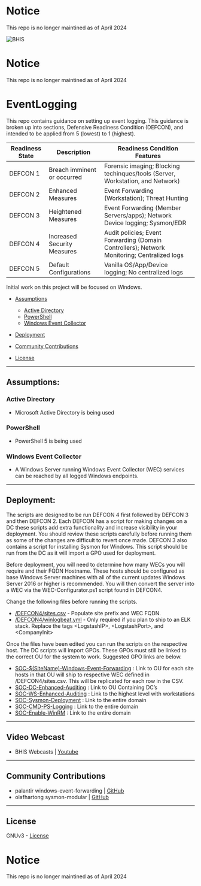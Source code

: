 # Notice
This repo is no longer maintined as of April 2024

![BHIS](https://www.blackhillsinfosec.com/wp-content/uploads/2018/12/BHIS-logo-L-1024x1024-400x400.png)

# Notice
This repo is no longer maintined as of April 2024

# EventLogging
This repo contains guidance on setting up event logging. This guidance is broken up into sections, Defensive Readiness Condition (DEFCON), and intended to be applied from 5 (lowest) to 1 (highest).


| Readiness State       | Description                     | Readiness Condition Features                     |
|-----------------------|---------------------------------|--------------------------------------------------|
| DEFCON 1              | Breach imminent or occurred     | Forensic imaging; Blocking techinques/tools (Server, Workstation, and Network)     |
| DEFCON 2              | Enhanced Measures               | Event Forwarding (Workstation); Threat Hunting     |
| DEFCON 3              | Heightened Measures             | Event Forwarding (Member Servers/apps); Network Device logging; Sysmon/EDR     | 
| DEFCON 4              | Increased Security Measures     | Audit policies; Event Forwarding (Domain Controllers); Network Monitoring; Centralized logs     |
| DEFCON 5              | Default Configurations          | Vanilla OS/App/Device logging; No centralized logs     |


Initial work on this project will be focused on Windows.

<!-- Start Document Outline -->

* [Assumptions](#Assumptions)
	* [Active Directory](#active-directory)
	* [PowerShell](#powershell)
	* [Windows Event Collector](#windows-event-collector)
* [Deployment](#Deployment)
* [Community Contributions](#community-contributions)

* [License](#license)

<!-- End Document Outline -->
 
--- 
 
## Assumptions:
### Active Directory
* Microsoft Active Directory is being used

### PowerShell
* PowerShell 5 is being used

### Windows Event Collector
* A Windows Server running Windows Event Collector (WEC) services can be reached by all logged Windows endpoints.
--- 

## Deployment:
The scripts are designed to be run DEFCON 4 first followed by DEFCON 3 and then DEFCON 2. Each DEFCON has a script for making changes on a DC these scripts add extra functionality and increase visibility in your deployment. You should review these scripts carefully before running them as some of the changes are difficult to revert once made. DEFCON 3 also contains a script for installing Sysmon for Windows. This script should be run from the DC as it will import a GPO used for deployment.

Before deployment, you will need to determine how many WECs you will require and their FQDN Hostname. These hosts should be configured as base Windows Server machines with all of the current updates Windows Server 2016 or higher is recommended. You will then convert the server into a WEC via the WEC-Configurator.ps1 script found in DEFCON4.

Change the following files before running the scripts.
* [/DEFCON4/sites.csv](https://github.com/blackhillsinfosec/EventLogging/blob/master/DEFCON4/sites.csv) - Populate site prefix and WEC FQDN.
* [/DEFCON4/winlogbeat.yml](https://github.com/blackhillsinfosec/EventLogging/blob/master/DEFCON4/winlogbeat.yml) - Only required if you plan to ship to an ELK stack. Replace the tags \<LogstashIP>, \<LogstashPort>, and \<CompanyInit>

Once the files have been edited you can run the scripts on the respective host. The DC scripts will import GPOs. These GPOs must still be linked to the correct OU for the system to work. Suggested GPO links are below.

* [SOC-$(SiteName)-Windows-Event-Forwarding](https://github.com/blackhillsinfosec/EventLogging/tree/master/DEFCON4/Group-Policy-Objects/SOC-Windows-Event-Forwarding) : Link to OU for each site hosts in that OU will ship to respective WEC defined in /DEFCON4/sites.csv. This will be replicated for each row in the CSV.
* [SOC-DC-Enhanced-Auditing](https://github.com/blackhillsinfosec/EventLogging/tree/master/DEFCON4/Group-Policy-Objects/SOC-DC-Enhanced-Auditing) : Link to OU Containing DC’s
* [SOC-WS-Enhanced-Auditing](https://github.com/blackhillsinfosec/EventLogging/tree/master/DEFCON3/Group-Policy-Objects/SOC-WS-Enhanced-Auditing) : Link to the highest level with workstations
* [SOC-Sysmon-Deployment](https://github.com/blackhillsinfosec/EventLogging/tree/master/DEFCON3/Group-Policy-Objects/SOC-Sysmon-Deployment) : Link to the entire domain
* [SOC-CMD-PS-Logging](https://github.com/blackhillsinfosec/EventLogging/tree/master/DEFCON2/Group-Policy-Objects/SOC-CMD-PS-Logging) : Link to the entire domain
* [SOC-Enable-WinRM](https://github.com/blackhillsinfosec/EventLogging/tree/master/DEFCON3/Group-Policy-Objects/SOC-Enable-WinRM) : Link to the entire domain

---

## Video Webcast
* BHIS Webcasts | [Youtube](https://www.youtube.com/watch?v=Eix5BPta56E&t=2s)

--- 

## Community Contributions
* palantir windows-event-forwarding | [GitHub](https://github.com/palantir/windows-event-forwarding)
* olafhartong sysmon-modular | [GitHub](https://github.com/olafhartong/sysmon-modular)

--- 

## License
GNUv3 - [License][1]

  [1]: LICENSE

# Notice
This repo is no longer maintined as of April 2024